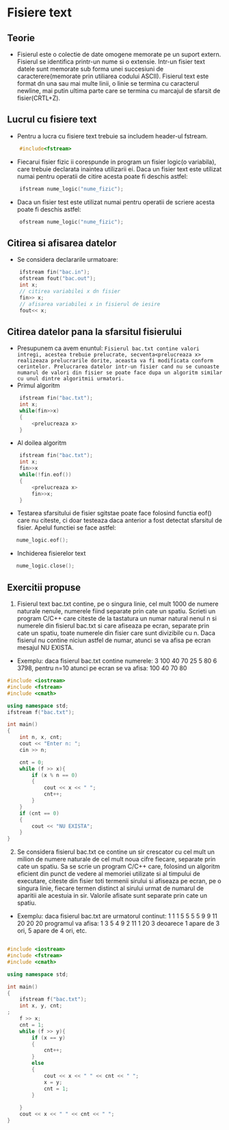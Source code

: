 # Fisiere text

## Teorie

- Fisierul este o colectie de date omogene memorate pe un suport extern. Fisierul se identifica printr-un nume si o extensie. Intr-un fisier text datele sunt memorate sub forma unei succesiuni de caracterere(memorate prin utiliarea codului ASCII). Fisierul text este format dn una sau mai multe linii, o linie se termina cu caracterul newline, mai putin ultima parte care se termina cu marcajul de sfarsit de fisier(CRTL+Z).

## Lucrul cu fisiere text

- Pentru a lucra cu fisiere text trebuie sa includem header-ul fstream.
```c++
    #include<fstream>
```
- Fiecarui fisier fizic ii corespunde in program un fisier logic(o variabila), care trebuie declarata inaintea utilizarii ei. Daca un fisier text este utilizat numai pentru operatii de citire acesta poate fi deschis astfel:
```c++
    ifstream nume_logic("nume_fizic");
```
- Daca un fisier test este utilizat numai pentru operatii de scriere acesta poate fi deschis astfel:
```c++
    ofstream nume_logic("nume_fizic");
```

## Citirea si afisarea datelor
- Se considera declararile urmatoare:
```c++
    ifstream fin("bac.in");
    ofstream fout("bac.out");
    int x;
    // citirea variabilei x dn fisier
    fin>> x;
    // afisarea variabilei x in fisierul de iesire
    fout<< x;
```
## Citirea datelor pana la sfarsitul fisierului
- Presupunem ca avem enuntul: `Fisierul bac.txt contine valori intregi, acestea trebuie prelucrate, secventa<prelucreaza x> realizeaza prelucrarile dorite, aceasta va fi modificata conform cerintelor. Prelucrarea datelor intr-un fisier cand nu se cunoaste numarul de valori din fisier se poate face dupa un algoritm similar cu unul dintre algoritmii urmatori.`
- Primul algoritm
```c++
    ifstream fin("bac.txt");
    int x;
    while(fin>>x)
    {
        <prelucreaza x>
    }
```
- Al doilea algoritm
```c++
    ifstream fin("bac.txt");
    int x;
    fin>>x
    while(!fin.eof())
    {
        <prelucreaza x>
        fin>>x;
    }
```
- Testarea sfarsitului de fisier sgitstae poate face folosind functia eof() care nu citeste, ci doar testeaza daca anterior a fost detectat sfarsitul de fisier. Apelul functiei se face astfel:
```c++
   nume_logic.eof();
```

-  Inchiderea fisierelor text
```c++
   nume_logic.close();
```
## Exercitii propuse
1. Fisierul text bac.txt contine, pe o singura linie, cel mult 1000 de numere naturale nenule, numerele fiind separate prin cate un spatiu. Scrieti un program C/C++ care citeste de la tastatura un numar natural nenul n si numerele din fisierul bac.txt si care afiseaza pe ecran, separate prin cate un spatiu, toate numerele din fisier care sunt divizibile cu n. Daca fisierul nu contine niciun astfel de numar, atunci se va afisa pe ecran mesajul NU EXISTA.
- Exemplu: daca fisierul bac.txt contine numerele: 3 100 40 70 25 5 80 6 3798,
pentru n=10 atunci pe ecran se va afisa: 100 40 70 80

```c++
#include <iostream>
#include <fstream>
#include <cmath>

using namespace std;
ifstream f("bac.txt");

int main()
{
	int n, x, cnt;
	cout << "Enter n: ";
	cin >> n;

	cnt = 0;
	while (f >> x){
		if (x % n == 0)
		{
			cout << x << " ";
			cnt++;
		}
	}
	if (cnt == 0)
	{
		cout << "NU EXISTA";
	}	
}
```
2. Se considera fisierul bac.txt ce contine un sir crescator cu cel mult un milion de numere naturale de cel mult noua cifre fiecare, separate prin cate un spatiu. Sa se scrie un program C/C++ care, folosind un algoritm eficient din punct de vedere al memoriei utilizate si al timpului de executare, citeste din fisier toti termenii sirului si afiseaza pe ecran, pe o singura linie, fiecare termen distinct al sirului urmat de numarul de aparitii ale acestuia in sir. Valorile afisate sunt separate prin cate un spatiu.
- Exemplu: daca fisierul bac.txt are urmatorul continut: 1 1 1 5 5 5 5 9 9 11 20 20 20 programul va afisa: 1 3 5 4 9 2 11 1 20 3 deoarece 1 apare de 3 ori, 5 apare de 4 ori, etc.

```c++

#include <iostream>
#include <fstream>
#include <cmath>

using namespace std;

int main()
{
	ifstream f("bac.txt");
	int x, y, cnt;
;
	f >> x;
	cnt = 1;
	while (f >> y){
		if (x == y)
		{
			cnt++;
		}
		else
		{
			cout << x << " " << cnt << " ";
			x = y;
			cnt = 1;
		}
		
	}
	cout << x << " " << cnt << " ";
}
```